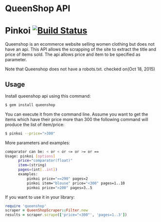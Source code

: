 # QueenShop API
# Pinkoi [![Build Status](https://travis-ci.org/hola2soa/QueenShop.svg?branch=master)](https://travis-ci.org/hola2soa/QueenShop)

Queenshop is an ecommerce website selling women clothing but does not have an api.
This API allows the scrapping of the site to extract the title and price
of items sold. The api allows price and item to be specified as parameter.

Note that Queenshop does not have a robots.txt. checked on(Oct 18, 2015)

## Usage

Install queenshop api using this command:
```sh
$ gem install queenshop
```

You can execute it from the command line. Assume you want to get the items
which have their price more than 300 the following command
will produce the list of item/price:
```sh
$ pinkoi --price=">300"
```
More parameters and examples:
```sh
comparator can be: < or < or <= or >= or ==
Usage: pinkoi [options]
      price="comparator(float)"
      item=(string)
      pages=(int[..int])
      examples:
          pinkoi price="==290" pages=2
          pinkoi item="blouse" price="<300" pages=1..10
          pinkoi price=">200" pages=3..5
```

If you want to use it in your library:
```ruby
require 'queenshop'
scraper = QueenShopScraper::Filter.new
results = scraper.scrape(['price="<300"', 'pages=1..3'])
```
